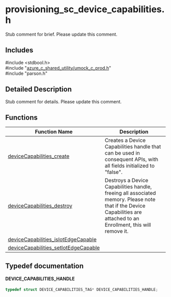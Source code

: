 # provisioning_sc_device_capabilities.h 

Stub comment for brief. Please update this comment.

## Includes

\#include <stdbool.h>  
\#include "[azure_c_shared_utility/umock_c_prod.h](iot-c-ref-umock-c-prod-h.md)"  
\#include "parson.h"  

## Detailed Description

Stub comment for details. Please update this comment.

## Functions

Function Name                  | Description                                
--------------------------------|---------------------------------------------
[deviceCapabilities_create](./iot-c-ref-provisioning-sc-device-capabilities-h/devicecapabilities-create.md)            | Creates a Device Capabilities handle that can be used in consequent APIs, with all fields initialized to "false".
[deviceCapabilities_destroy](./iot-c-ref-provisioning-sc-device-capabilities-h/devicecapabilities-destroy.md)            | Destroys a Device Capabilities handle, freeing all associated memory. Please note that if the Device Capabilities are attached to an Enrollment, this will remove it.
[deviceCapabilities_isIotEdgeCapable](./iot-c-ref-provisioning-sc-device-capabilities-h/devicecapabilities-isiotedgecapable.md)            | 
[deviceCapabilities_setIotEdgeCapable](./iot-c-ref-provisioning-sc-device-capabilities-h/devicecapabilities-setiotedgecapable.md)            | 

## Typedef documentation

#### DEVICE_CAPABILITIES_HANDLE

```C
typedef struct DEVICE_CAPABILITIES_TAG* DEVICE_CAPABILITIES_HANDLE;
```


